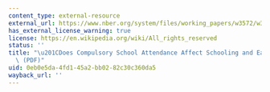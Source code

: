 ```yaml
---
content_type: external-resource
external_url: https://www.nber.org/system/files/working_papers/w3572/w3572.pdf
has_external_license_warning: true
license: https://en.wikipedia.org/wiki/All_rights_reserved
status: ''
title: "\u201CDoes Compulsory School Attendance Affect Schooling and Earnings?\u201D\
  \ (PDF)"
uid: 0eb0e5da-4fd1-45a2-bb02-82c30c360da5
wayback_url: ''
---
```

